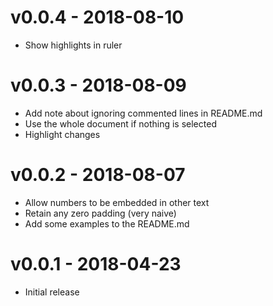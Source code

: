 # v0.0.4 - 2018-08-10
- Show highlights in ruler

# v0.0.3 - 2018-08-09
- Add note about ignoring commented lines in README.md
- Use the whole document if nothing is selected
- Highlight changes

# v0.0.2 - 2018-08-07
- Allow numbers to be embedded in other text
- Retain any zero padding (very naive)
- Add some examples to the README.md

# v0.0.1 - 2018-04-23
- Initial release
